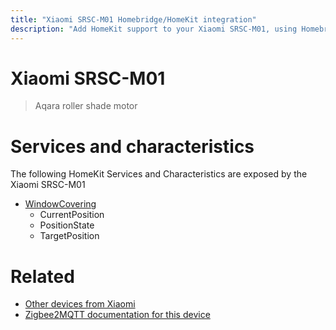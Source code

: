 ```yaml
---
title: "Xiaomi SRSC-M01 Homebridge/HomeKit integration"
description: "Add HomeKit support to your Xiaomi SRSC-M01, using Homebridge, Zigbee2MQTT and homebridge-z2m."
---
```

<!---
This file has been GENERATED using src/docgen/docgen.ts
DO NOT EDIT THIS FILE MANUALLY!
-->
# Xiaomi SRSC-M01
> Aqara roller shade motor


# Services and characteristics
The following HomeKit Services and Characteristics are exposed by
the Xiaomi SRSC-M01

* [WindowCovering](../../cover.md)
  * CurrentPosition
  * PositionState
  * TargetPosition


# Related
* [Other devices from Xiaomi](../index.md#xiaomi)
* [Zigbee2MQTT documentation for this device](https://www.zigbee2mqtt.io/devices/SRSC-M01.html)